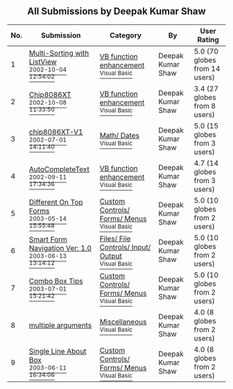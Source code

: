 ﻿<div align="center">

## All Submissions by Deepak Kumar Shaw

</div>

No.  | Submission | Category | By   | User Rating
---- | ---------- | -------- | ---- | -----------
1 | [Multi\-Sorting with ListView<br /><sup>2002-10-04 12:54:02</sup>](https://github.com/Planet-Source-Code/deepak-kumar-shaw-multi-sorting-with-listview__1-39529) | [VB function enhancement<br /><sup>Visual Basic</sup>](../ByCategory/vb-function-enhancement__1-25.md) | Deepak Kumar Shaw | 5.0 (70 globes from 14 users)
2 | [Chip8086XT<br /><sup>2002-10-08 11:33:50</sup>](https://github.com/Planet-Source-Code/deepak-kumar-shaw-chip8086xt__1-39639) | [VB function enhancement<br /><sup>Visual Basic</sup>](../ByCategory/vb-function-enhancement__1-25.md) | Deepak Kumar Shaw | 3.4 (27 globes from 8 users)
3 | [chip8086XT\-V1<br /><sup>2002-07-01 14:11:40</sup>](https://github.com/Planet-Source-Code/deepak-kumar-shaw-chip8086xt-v1__1-38146) | [Math/ Dates<br /><sup>Visual Basic</sup>](../ByCategory/math-dates__1-37.md) | Deepak Kumar Shaw | 5.0 (15 globes from 3 users)
4 | [AutoCompleteText<br /><sup>2002-09-11 17:34:36</sup>](https://github.com/Planet-Source-Code/deepak-kumar-shaw-autocompletetext__1-39521) | [VB function enhancement<br /><sup>Visual Basic</sup>](../ByCategory/vb-function-enhancement__1-25.md) | Deepak Kumar Shaw | 4.7 (14 globes from 3 users)
5 | [Different On Top Forms<br /><sup>2003-05-14 15:55:48</sup>](https://github.com/Planet-Source-Code/deepak-kumar-shaw-different-on-top-forms__1-45479) | [Custom Controls/ Forms/  Menus<br /><sup>Visual Basic</sup>](../ByCategory/custom-controls-forms-menus__1-4.md) | Deepak Kumar Shaw | 5.0 (10 globes from 2 users)
6 | [Smart Form Navigation Ver: 1\.0<br /><sup>2003-06-13 13:14:12</sup>](https://github.com/Planet-Source-Code/deepak-kumar-shaw-smart-form-navigation-ver-1-0__1-46146) | [Files/ File Controls/ Input/ Output<br /><sup>Visual Basic</sup>](../ByCategory/files-file-controls-input-output__1-3.md) | Deepak Kumar Shaw | 5.0 (10 globes from 2 users)
7 | [Combo Box Tips<br /><sup>2003-07-01 15:21:42</sup>](https://github.com/Planet-Source-Code/deepak-kumar-shaw-combo-box-tips__1-46565) | [Custom Controls/ Forms/  Menus<br /><sup>Visual Basic</sup>](../ByCategory/custom-controls-forms-menus__1-4.md) | Deepak Kumar Shaw | 5.0 (10 globes from 2 users)
8 | [multiple arguments<br />](https://github.com/Planet-Source-Code/deepak-kumar-shaw-multiple-arguments__1-38960) | [Miscellaneous<br /><sup>Visual Basic</sup>](../ByCategory/miscellaneous__1-1.md) | Deepak Kumar Shaw | 4.0 (8 globes from 2 users)
9 | [Single Line About Box<br /><sup>2003-06-11 16:34:06</sup>](https://github.com/Planet-Source-Code/deepak-kumar-shaw-single-line-about-box__1-46114) | [Custom Controls/ Forms/  Menus<br /><sup>Visual Basic</sup>](../ByCategory/custom-controls-forms-menus__1-4.md) | Deepak Kumar Shaw | 4.0 (8 globes from 2 users)
